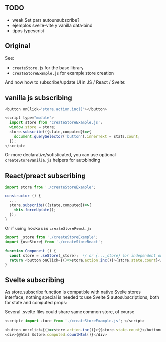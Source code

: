 
## TODO
- weak Set para autounsubscribe?
- ejemplos svelte-vite y vanilla data-bind
- tipos typescript


## Original

See:
- `createStore.js` for the base library
- `createStoreExample.js` for example store creation 

And now how to subscribe/update UI in JS / React / Svelte:


## vanilla js subscribing

```js
<button onClick="store.action.inc()"></button>

<script type="module">
  import store from 'createStoreExample.js';
  window.store = store;
  store.subscribe(({state,computed})=>{
    document.querySelector('button').innerText = state.count;
  });
</script>
```

Or more declarative/sofisticated, you can use optional `createStoreVanilla.js` helpers for autobinding


## React/preact subscribing
```js
import store from './createStoreExample'; 

constructor () {
  ...
  store.subscribe(({state,computed})=>{
    this.forceUpdate();  
  });
}
```

Or if using hooks use `createStoreReact.js`

```js
import _store from './createStoreExample';
import {useStore} from './createStoreReact';

function Component () {
  const store = useStore(_store);  // or {..._store} for independent one
  return <button onClick={()=>store.action.inc()}>{store.state.count}</button>
}
```


## Svelte subscribing

As store.subscribe function is compatible with native Svelte stores interface, nothing special is needed 
to use Svelte $ autosubscriptions, both for state and computed props:

Several .svelte files could share same common store, of course

```js
<script> import store from './createStoreExample.js'; </script>

<button on:click={()=>store.action.inc()}>{$store.state.count}</button>
<div>{@html $store.computed.countHtml()}</div>
```
